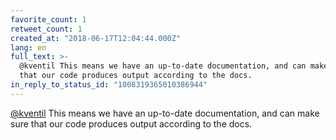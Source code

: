 ```yaml
---
favorite_count: 1
retweet_count: 1
created_at: "2018-06-17T12:04:44.000Z"
lang: en
full_text: >-
  @kventil This means we have an up-to-date documentation, and can make sure
  that our code produces output according to the docs.
in_reply_to_status_id: "1008319365010386944"
---
```


[@kventil](https://twitter.com/kventil) This means we have an up-to-date
documentation, and can make sure that our code produces output according to the
docs.
